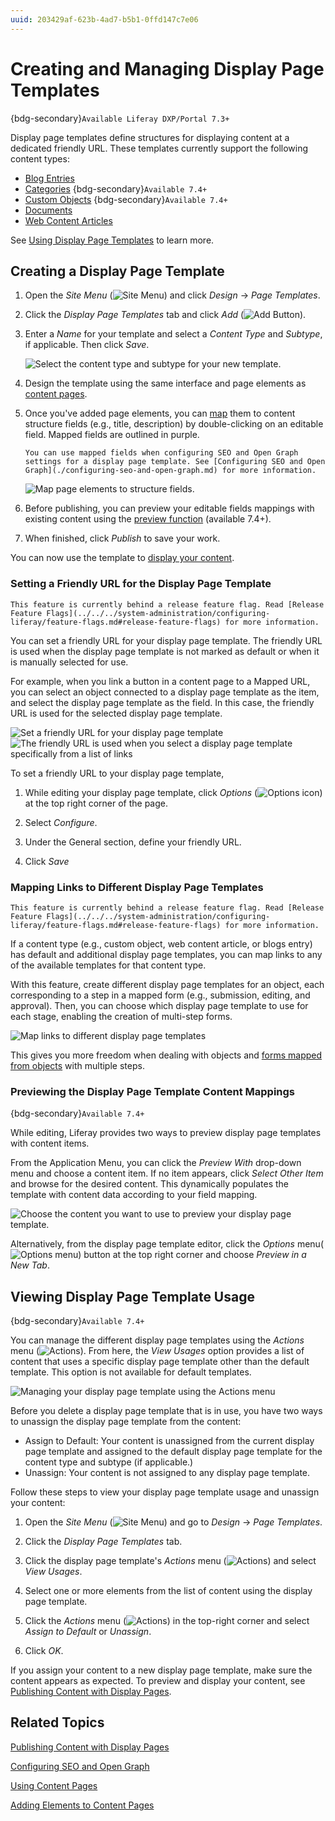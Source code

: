 ```yaml
---
uuid: 203429af-623b-4ad7-b5b1-0ffd147c7e06
---
```

# Creating and Managing Display Page Templates

{bdg-secondary}`Available Liferay DXP/Portal 7.3+`

Display page templates define structures for displaying content at a dedicated friendly URL. These templates currently support the following content types:

* [Blog Entries](../../../content-authoring-and-management/blogs/getting-started-with-blogs.md)
* [Categories](../../../content-authoring-and-management/tags-and-categories/defining-categories-and-vocabularies-for-content.md) {bdg-secondary}`Available 7.4+`
* [Custom Objects](../../../building-applications/objects/displaying-object-entries.md) {bdg-secondary}`Available 7.4+`
* [Documents](../../../content-authoring-and-management/documents-and-media/publishing-and-sharing/publishing-documents.md)
* [Web Content Articles](../../../content-authoring-and-management/web-content/web-content-articles/adding-a-basic-web-content-article.md)

See [Using Display Page Templates](../using-display-page-templates.md) to learn more.

## Creating a Display Page Template

1. Open the *Site Menu* (![Site Menu](../../../images/icon-product-menu.png)) and click *Design* &rarr; *Page Templates*.

1. Click the *Display Page Templates* tab and click *Add* (![Add Button](./../../../images/icon-add.png)).

1. Enter a *Name* for your template and select a *Content Type* and *Subtype*, if applicable. Then click *Save*.

   ![Select the content type and subtype for your new template.](./creating-and-managing-display-page-templates/images/01.png)

1. Design the template using the same interface and page elements as [content pages](../../creating-pages/using-content-pages/content-page-editor-ui-reference.md).

1. Once you've added page elements, you can [map](../../creating-pages/page-fragments-and-widgets/using-fragments/configuring-fragments/fragment-sub-elements-reference.md#mapping-settings) them to content structure fields (e.g., title, description) by double-clicking on an editable field. Mapped fields are outlined in purple.

   ```{tip}
   You can use mapped fields when configuring SEO and Open Graph settings for a display page template. See [Configuring SEO and Open Graph](./configuring-seo-and-open-graph.md) for more information.
   ```

   ![Map page elements to structure fields.](./creating-and-managing-display-page-templates/images/02.png)

1. Before publishing, you can preview your editable fields mappings with existing content using the [preview function](#previewing-the-display-page-template-content-mappings) (available 7.4+).

1. When finished, click *Publish* to save your work.

You can now use the template to [display your content](./publishing-content-with-display-pages.md).

### Setting a Friendly URL for the Display Page Template

```{important}
This feature is currently behind a release feature flag. Read [Release Feature Flags](../../../system-administration/configuring-liferay/feature-flags.md#release-feature-flags) for more information.
```

You can set a friendly URL for your display page template. The friendly URL is used when the display page template is not marked as default or when it is manually selected for use.

For example, when you link a button in a content page to a Mapped URL, you can select an object connected to a display page template as the item, and select the display page template as the field. In this case, the friendly URL is used for the selected display page template.

![Set a friendly URL for your display page template](./creating-and-managing-display-page-templates/images/03.png)
![The friendly URL is used when you select a display page template specifically from a list of links](./creating-and-managing-display-page-templates/images/04.png)

To set a friendly URL to your display page template,

1. While editing your display page template, click *Options* (![Options icon](../../../images/icon-options.png)) at the top right corner of the page.

1. Select *Configure*.

1. Under the General section, define your friendly URL.

1. Click *Save*

### Mapping Links to Different Display Page Templates

```{important}
This feature is currently behind a release feature flag. Read [Release Feature Flags](../../../system-administration/configuring-liferay/feature-flags.md#release-feature-flags) for more information.
```

If a content type (e.g., custom object, web content article, or blogs entry) has default and additional display page templates, you can map links to any of the available templates for that content type.

With this feature, create different display page templates for an object, each corresponding to a step in a mapped form (e.g., submission, editing, and approval). Then, you can choose which display page template to use for each stage, enabling the creation of multi-step forms.

![Map links to different display page templates](./creating-and-managing-display-page-templates/images/05.png)

This gives you more freedom when dealing with objects and [forms mapped from objects](../../../building-applications/objects/using-fragments-to-build-forms.md) with multiple steps.

### Previewing the Display Page Template Content Mappings

{bdg-secondary}`Available 7.4+`

While editing, Liferay provides two ways to preview display page templates with content items.

From the Application Menu, you can click the *Preview With* drop-down menu and choose a content item. If no item appears, click *Select Other Item* and browse for the desired content. This dynamically populates the template with content data according to your field mapping.

![Choose the content you want to use to preview your display page template.](./creating-and-managing-display-page-templates/images/06.png)

Alternatively, from the display page template editor, click the *Options* menu(![Options menu](../../../images/icon-options.png)) button at the top right corner and choose *Preview in a New Tab*.

## Viewing Display Page Template Usage

{bdg-secondary}`Available 7.4+`

You can manage the different display page templates using the *Actions* menu (![Actions](../../../images/icon-actions.png)). From here, the *View Usages* option provides a list of content that uses a specific display page template other than the default template. This option is not available for default templates.

![Managing your display page template using the Actions menu](./creating-and-managing-display-page-templates/images/07.png)

Before you delete a display page template that is in use, you have two ways to unassign the display page template from the content:

* Assign to Default: Your content is unassigned from the current display page template and assigned to the default display page template for the content type and subtype (if applicable.)
* Unassign: Your content is not assigned to any display page template.

Follow these steps to view your display page template usage and unassign your content:

1. Open the *Site Menu* (![Site Menu](../../../images/icon-product-menu.png)) and go to *Design* &rarr; *Page Templates*.

1. Click the *Display Page Templates* tab.

1. Click the display page template's *Actions* menu (![Actions](../../../images/icon-actions.png)) and select *View Usages*.

1. Select one or more elements from the list of content using the display page template.

1. Click the *Actions* menu (![Actions](../../../images/icon-actions.png)) in the top-right corner and select *Assign to Default* or *Unassign*.

1. Click *OK*.

If you assign your content to a new display page template, make sure the content appears as expected. To preview and display your content, see [Publishing Content with Display Pages](./publishing-content-with-display-pages.md).

## Related Topics

[Publishing Content with Display Pages](./publishing-content-with-display-pages.md)

[Configuring SEO and Open Graph](./configuring-seo-and-open-graph.md)

[Using Content Pages](./../../creating-pages/using-content-pages.md)

[Adding Elements to Content Pages](../../creating-pages/using-content-pages/adding-elements-to-content-pages.md)
